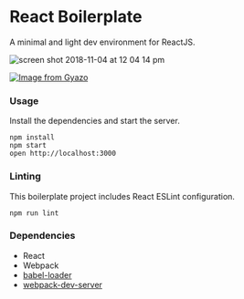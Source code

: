 React Boilerplate
=====================

A minimal and light dev environment for ReactJS.


![screen shot 2018-11-04 at 12 04 14 pm](https://user-images.githubusercontent.com/38871325/47969263-cea4fc00-e029-11e8-9731-3bb0d6d0c5e7.png)

[![Image from Gyazo](https://i.gyazo.com/75c802b6c0220479b15639503dd1f5a6.gif)](https://gyazo.com/75c802b6c0220479b15639503dd1f5a6)



### Usage

Install the dependencies and start the server.

```
npm install
npm start
open http://localhost:3000
```

### Linting

This boilerplate project includes React ESLint configuration.

```
npm run lint
```

### Dependencies

* React
* Webpack
* [babel-loader](https://github.com/babel/babel-loader)
* [webpack-dev-server](https://github.com/webpack/webpack-dev-server)
